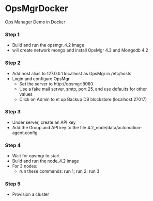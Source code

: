 # OpsMgrDocker
Ops Manager Demo in Docker

### Step 1 
- Build and run the opsmgr_4.2 image
- will create network mongo and install OpsMgr 4.3 and Mongodb 4.2

### Step 2 
- Add host alias to 127.0.0.1 localhost as OpsMgr in /etc/hosts
- Login and configure OpsMgr 
  - Set the server to http://opsmgr:8080
  - Use a fake mail server, smtp, port 25, and use defaults for other values
  - Click on Admin to et up Backup DB blockstore (localhost:27017)

### Step 3 
- Under server, create an API key
- Add the Group and API key to the file 4.2_node/data/automation-agent.config

### Step 4 
- Wait for opsmgr to start
- Build and run the node_4.2 image
- For 3 nodes: 
    - run these commands: run 1; run 2; run 3

### Step 5
- Provision a cluster
